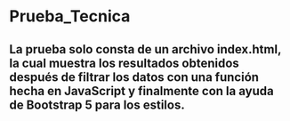 # Prueba_Tecnica
## La prueba solo consta de un archivo index.html, la cual muestra los resultados obtenidos después de filtrar los datos con una función hecha en JavaScript y finalmente con la ayuda de Bootstrap 5 para los estilos.
